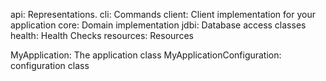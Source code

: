 



api: Representations.
cli: Commands
client: Client implementation for your application
core: Domain implementation
jdbi: Database access classes
health: Health Checks
resources: Resources

MyApplication: The application class
MyApplicationConfiguration: configuration class
